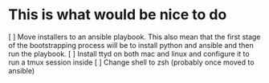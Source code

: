 # This is what would be nice to do

[ ] Move installers to an ansible playbook. This also mean that the first stage of the bootstrapping
process will be to install python and ansible and then run the playbook.
[ ] Install ttyd on both mac and linux and configure it to run a tmux session inside
[ ] Change shell to zsh (probably once moved to ansible)
